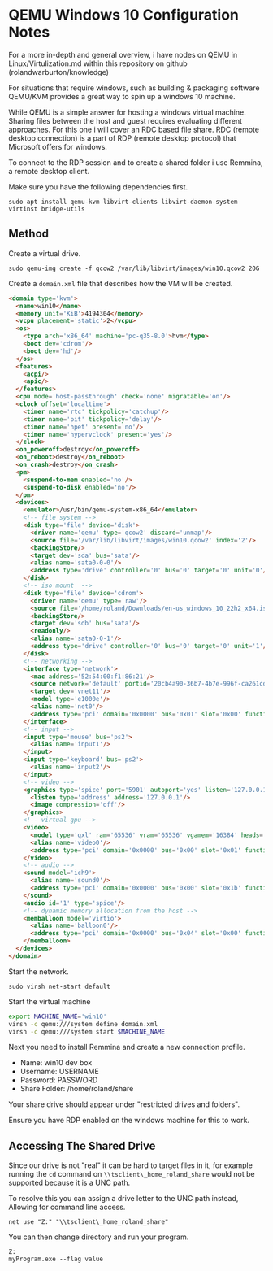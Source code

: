 # QEMU Windows 10 Configuration Notes

For a more in-depth and general overview, i have nodes on QEMU in Linux/Virtulization.md
within this repository on github (rolandwarburton/knowledge)

For situations that require windows, such as building & packaging software
QEMU/KVM provides a great way to spin up a windows 10 machine.

While QEMU is a simple answer for hosting a windows virtual machine.
Sharing files between the host and guest requires evaluating different approaches.
For this one i will cover an RDC based file share. RDC (remote desktop connection)
is a part of RDP (remote desktop protocol) that Microsoft offers for windows.

To connect to the RDP session and to create a shared folder i use Remmina, a remote desktop client.

Make sure you have the following dependencies first.

```none
sudo apt install qemu-kvm libvirt-clients libvirt-daemon-system virtinst bridge-utils
```

## Method

Create a virtual drive.

```none
sudo qemu-img create -f qcow2 /var/lib/libvirt/images/win10.qcow2 20G
```

Create a `domain.xml` file that describes how the VM will be created.

```html
<domain type='kvm'>
  <name>win10</name>
  <memory unit='KiB'>4194304</memory>
  <vcpu placement='static'>2</vcpu>
  <os>
    <type arch='x86_64' machine='pc-q35-8.0'>hvm</type>
    <boot dev='cdrom'/>
    <boot dev='hd'/>
  </os>
  <features>
    <acpi/>
    <apic/>
  </features>
  <cpu mode='host-passthrough' check='none' migratable='on'/>
  <clock offset='localtime'>
    <timer name='rtc' tickpolicy='catchup'/>
    <timer name='pit' tickpolicy='delay'/>
    <timer name='hpet' present='no'/>
    <timer name='hypervclock' present='yes'/>
  </clock>
  <on_poweroff>destroy</on_poweroff>
  <on_reboot>destroy</on_reboot>
  <on_crash>destroy</on_crash>
  <pm>
    <suspend-to-mem enabled='no'/>
    <suspend-to-disk enabled='no'/>
  </pm>
  <devices>
    <emulator>/usr/bin/qemu-system-x86_64</emulator>
    <!-- file system -->
    <disk type='file' device='disk'>
      <driver name='qemu' type='qcow2' discard='unmap'/>
      <source file='/var/lib/libvirt/images/win10.qcow2' index='2'/>
      <backingStore/>
      <target dev='sda' bus='sata'/>
      <alias name='sata0-0-0'/>
      <address type='drive' controller='0' bus='0' target='0' unit='0'/>
    </disk>
    <!-- iso mount  -->
    <disk type='file' device='cdrom'>
      <driver name='qemu' type='raw'/>
      <source file='/home/roland/Downloads/en-us_windows_10_22h2_x64.iso' index='1'/>
      <backingStore/>
      <target dev='sdb' bus='sata'/>
      <readonly/>
      <alias name='sata0-0-1'/>
      <address type='drive' controller='0' bus='0' target='0' unit='1'/>
    </disk>
    <!-- networking -->
    <interface type='network'>
      <mac address='52:54:00:f1:86:21'/>
      <source network='default' portid='20cb4a90-36b7-4b7e-996f-ca261cd66050' bridge='virbr0'/>
      <target dev='vnet11'/>
      <model type='e1000e'/>
      <alias name='net0'/>
      <address type='pci' domain='0x0000' bus='0x01' slot='0x00' function='0x0'/>
    </interface>
    <!-- input -->
    <input type='mouse' bus='ps2'>
      <alias name='input1'/>
    </input>
    <input type='keyboard' bus='ps2'>
      <alias name='input2'/>
    </input>
    <!-- video -->
    <graphics type='spice' port='5901' autoport='yes' listen='127.0.0.1'>
      <listen type='address' address='127.0.0.1'/>
      <image compression='off'/>
    </graphics>
    <!-- virtual gpu -->
    <video>
      <model type='qxl' ram='65536' vram='65536' vgamem='16384' heads='1' primary='yes'/>
      <alias name='video0'/>
      <address type='pci' domain='0x0000' bus='0x00' slot='0x01' function='0x0'/>
    </video>
    <!-- audio -->
    <sound model='ich9'>
      <alias name='sound0'/>
      <address type='pci' domain='0x0000' bus='0x00' slot='0x1b' function='0x0'/>
    </sound>
    <audio id='1' type='spice'/>
    <!-- dynamic memory allocation from the host -->
    <memballoon model='virtio'>
      <alias name='balloon0'/>
      <address type='pci' domain='0x0000' bus='0x04' slot='0x00' function='0x0'/>
    </memballoon>
  </devices>
</domain>
```

Start the network.

```none
sudo virsh net-start default
```

Start the virtual machine

```bash
export MACHINE_NAME='win10'
virsh -c qemu:///system define domain.xml
virsh -c qemu:///system start $MACHINE_NAME
```

Next you need to install Remmina and create a new connection profile.

* Name: win10 dev box
* Username: USERNAME
* Password: PASSWORD
* Share Folder: /home/roland/share

Your share drive should appear under "restricted drives and folders".

Ensure you have RDP enabled on the windows machine for this to work.

## Accessing The Shared Drive

Since our drive is not "real" it can be hard to target files in it,
for example running the `cd` command on `\\tsclient\_home_roland_share`
would not be supported because it is a UNC path.

To resolve this you can assign a drive letter to the UNC path instead,
Allowing for command line access.

```none
net use "Z:" "\\tsclient\_home_roland_share"
```

You can then change directory and run your program.

```none
Z:
myProgram.exe --flag value
```

